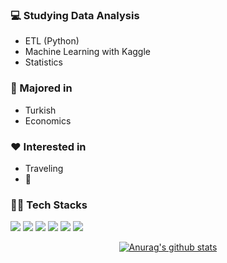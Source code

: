 ### :computer: Studying Data Analysis
+ ETL (Python)
+ Machine Learning with Kaggle
+ Statistics

### :pencil: Majored in
+ Turkish
+ Economics

### :heart: Interested in
+ Traveling
+ :musical_note:


	
### 🧑‍💻 Tech Stacks
<img src="https://img.shields.io/badge/Python-3766AB?style=flat&logo=Python&logoColor=white"/></a>
<img src="https://img.shields.io/badge/Jupyter Notebook-F37626?style=flat&logo=jupyter&logoColor=white"/></a>
<img src="https://img.shields.io/badge/.NET-512BD4?style=flat&logo=dotnet&logoColor=white"/></a>
<img src="https://img.shields.io/badge/Visual Studio-5C2D91?style=flat&logo=visualstudio&logoColor=white"/></a>
<img src="https://img.shields.io/badge/Visual Basic-blue?style=flat&logo=Visualbasic&logoColor=white"/></a>
<img src="https://img.shields.io/badge/MySQL-4479A1?style=flat&logo=mysql&logoColor=white"/></a>






<div align=center>
	
[![Anurag's github stats](https://github-readme-stats.vercel.app/api?username=hanna-joo&show_icons=true&theme=vue)](https://github.com/anuraghazra/github-readme-stats)

</div>
